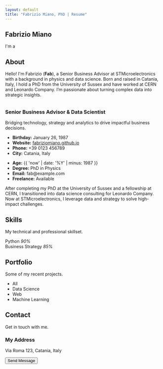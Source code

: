 ```yaml
---
layout: default
title: "Fabrizio Miano, PhD | Resume"
---
```


<section id="hero" class="d-flex flex-column justify-content-center align-items-center">
  <div class="hero-container" data-aos="fade-in">
    <h1>Fabrizio Miano</h1>
    <p>I'm a <span class="typed" data-typed-items="Ph.D. in Physics, Tech Enthusiast, Data Expert, Sales and Marketing Business Analyst"></span></p>
  </div>
</section>

<main id="main">

  <!-- ======= About Section ======= -->
  <section id="about" class="about">
    <div class="container" data-aos="fade-up">
      <div class="section-title">
        <h2>About</h2>
        <p>Hello! I'm Fabrizio (<strong>Fab</strong>), a Senior Business Advisor at STMicroelectronics with a background in physics and data science. Born and raised in Catania, Italy, I hold a PhD from the University of Sussex and have worked at CERN and Leonardo Company. I’m passionate about turning complex data into strategic insights.</p>
      </div>
      <div class="row">
        <div class="col-lg-4">
          <img src="{{ '/assets/img/profile-img.jpg' | relative_url }}" class="img-fluid" alt="">
        </div>
        <div class="col-lg-8 pt-4 pt-lg-0 content">
          <h3>Senior Business Advisor & Data Scientist</h3>
          <p class="fst-italic">
            Bridging technology, strategy and analytics to drive impactful business decisions.
          </p>
          <div class="row">
            <div class="col-lg-6">
              <ul>
                <li><i class="bi bi-chevron-right"></i> <strong>Birthday:</strong> January 26, 1987</li>
                <li><i class="bi bi-chevron-right"></i> <strong>Website:</strong> <a href="https://fabriziomiano.github.io">fabriziomiano.github.io</a></li>
                <li><i class="bi bi-chevron-right"></i> <strong>Phone:</strong> +39 0123 456789</li>
                <li><i class="bi bi-chevron-right"></i> <strong>City:</strong> Catania, Italy</li>
              </ul>
            </div>
            <div class="col-lg-6">
              <ul>
                <li><i class="bi bi-chevron-right"></i> <strong>Age:</strong> {{ 'now' | date: '%Y' | minus: 1987 }}</li>
                <li><i class="bi bi-chevron-right"></i> <strong>Degree:</strong> PhD in Physics</li>
                <li><i class="bi bi-chevron-right"></i> <strong>Email:</strong> fab@example.com</li>
                <li><i class="bi bi-chevron-right"></i> <strong>Freelance:</strong> Available</li>
              </ul>
            </div>
          </div>
          <p>
            After completing my PhD at the University of Sussex and a fellowship at CERN, I transitioned into data science consulting for Leonardo Company. Now at STMicroelectronics, I leverage data and strategy to solve high-impact challenges.
          </p>
        </div>
      </div>
    </div>
  </section><!-- End About Section -->

  <!-- ======= Skills Section ======= -->
  <section id="skills" class="skills section-bg">
    <div class="container" data-aos="fade-up">
      <div class="section-title">
        <h2>Skills</h2>
        <p>My technical and professional skillset.</p>
      </div>
      <div class="row skills-content">
        <div class="col-lg-6">
          <div class="progress">
            <span class="skill">Python <i class="val">90%</i></span>
            <div class="progress-bar-wrap">
              <div class="progress-bar" role="progressbar" aria-valuenow="90" aria-valuemin="0" aria-valuemax="100"></div>
            </div>
          </div>
          <!-- repeat for other skills… -->
        </div>
        <div class="col-lg-6">
          <div class="progress">
            <span class="skill">Business Strategy <i class="val">85%</i></span>
            <div class="progress-bar-wrap">
              <div class="progress-bar" role="progressbar" aria-valuenow="85" aria-valuemin="0" aria-valuemax="100"></div>
            </div>
          </div>
          <!-- … -->
        </div>
      </div>
    </div>
  </section><!-- End Skills Section -->

  <!-- ======= Portfolio Section ======= -->
  <section id="portfolio" class="portfolio">
    <div class="container" data-aos="fade-up">
      <div class="section-title">
        <h2>Portfolio</h2>
        <p>Some of my recent projects.</p>
      </div>
      <div class="row">
        <div class="col-lg-12">
          <ul id="portfolio-flters">
            <li data-filter="*" class="filter-active">All</li>
            <li data-filter=".filter-data">Data Science</li>
            <li data-filter=".filter-web">Web</li>
            <li data-filter=".filter-ml">Machine Learning</li>
          </ul>
        </div>
      </div>
      <div class="row portfolio-container">
        <!-- repeat .portfolio-item for each project… -->
      </div>
    </div>
  </section><!-- End Portfolio Section -->

  <!-- ======= Contact Section ======= -->
  <section id="contact" class="contact section-bg">
    <div class="container" data-aos="fade-up">
      <div class="section-title">
        <h2>Contact</h2>
        <p>Get in touch with me.</p>
      </div>
      <div class="row">
        <div class="col-lg-6">
          <div class="info-box mb-4">
            <i class="bx bx-map"></i>
            <h3>My Address</h3>
            <p>Via Roma 123, Catania, Italy</p>
          </div>
        </div>
        <!-- email, phone… -->
      </div>
      <form action="https://formspree.io/f/your-form-id" method="post" role="form" class="php-email-form">
        <!-- form fields… -->
        <div class="text-center"><button type="submit">Send Message</button></div>
      </form>
    </div>
  </section><!-- End Contact Section -->

</main>
